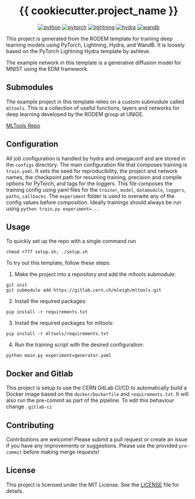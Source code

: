 <div align="center">

# {{ cookiecutter.project_name }}

[![python](https://img.shields.io/badge/-Python_3.11-3776AB?logo=python&logoColor=white)](https://www.python.org/)
[![pytorch](https://img.shields.io/badge/-PyTorch_2.1-EE4C2C?logo=pytorch&logoColor=white)](https://pytorch.org/)
[![lightning](https://img.shields.io/badge/-Lightning_2.1-792EE5?logo=lightning&logoColor=white)](https://lightning.ai/)
[![hydra](https://img.shields.io/badge/-Hydra_1.3-89b8cd&logoColor=white)](https://hydra.cc/)
[![wandb](https://img.shields.io/badge/-WandB_0.16-orange?logo=weightsandbiases&logoColor=white)](https://wandb.ai)
</div>

This project is generated from the RODEM template for training deep learning models using PyTorch, Lightning, Hydra, and WandB. It is loosely based on the PyTorch Lightning Hydra template by ashleve.

The example network in this template is a generative diffusion model for MNIST using the EDM framework.

## Submodules

The example project in this template relies on a custom submodule called `mltools`.
This is a collection of useful functions, layers and networks for deep learning developed by the RODEM group at UNIGE.

[MLTools Repo](https://gitlab.cern.ch/mleigh/mltools/-/tree/master)

## Configuration

All job configuration is handled by hydra and omegaconf and are stored in the `configs` directory.
The main configuration file that composes training is `train.yaml`.
It sets the seed for reproducibility, the project and network names, the checkpoint path for resuming training, precision and compile options for PyTorch, and tags for the loggers.
This file composes the training config using yaml files for the `trainer`, `model`, `datamodule`, `loggers`, `paths`, `callbacks`.
The `experiment` folder is used to overwite any of the config values before composition.
Ideally trainings should always be run using `python train.py experiment=...`

## Usage

To quickly set up the repo with a single command run

```
chmod +777 setup.sh; ./setup.sh
```

To try out this template, follow these steps:

1. Make the project into a repository and add the mltools submodule:
```
git init
git submodule add https://gitlab.cern.ch/mleigh/mltools.git
```
2. Install the required packages:
```
pip install -r requirements.txt
```
3. Install the required packages for mltools:
```
pip install -r mltools/requirements.txt
```
4. Run the training script with the desired configuration:
```
python main.py experiment=generator.yaml
```

## Docker and Gitlab

This project is setup to use the CERN GitLab CI/CD to automatically build a Docker image based on the `docker/Dockerfile` and `requirements.txt`.
It will also run the pre-commit as part of the pipeline.
To edit this behaviour change `.gitlab-ci`

## Contributing

Contributions are welcome! Please submit a pull request or create an issue if you have any improvements or suggestions.
Please use the provided `pre-commit` before making merge requests!

## License

This project is licensed under the MIT License. See the [LICENSE](https://gitlab.cern.ch/rodem/projects/projecttemplate/blob/main/LICENSE) file for details.
